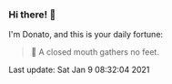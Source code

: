 ### Hi there! 👋 

I'm Donato, and this is your daily fortune:

> 🥠 A closed mouth gathers no feet.

Last update: Sat Jan  9 08:32:04 2021
